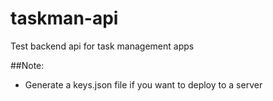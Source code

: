 taskman-api
===========

Test backend api for task management apps

##Note:

- Generate a keys.json file if you want to deploy to a server
